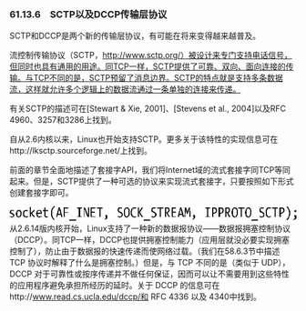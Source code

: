 ### 61.13.6　SCTP以及DCCP传输层协议

SCTP和DCCP是两个新的传输层协议，有可能在将来变得越来越普及。

流控制传输协议（SCTP，http://www.sctp.org/）被设计来专门支持电话信号，但同时也具有通用的用途。同TCP一样，SCTP提供了可靠、双向、面向连接的传输。与TCP不同的是，SCTP预留了消息边界。SCTP的特点就是支持多条数据流，这样就允许多个逻辑上的数据流通过一条单独的连接来传递。

有关SCTP的描述可在[Stewart & Xie, 2001]、[Stevens et al., 2004]以及RFC 4960、3257和3286上找到。

自从2.6内核以来，Linux也开始支持SCTP。更多关于该特性的实现信息可在http://lksctp.sourceforge.net/上找到。

前面的章节全面地描述了套接字API，我们将Internet域的流式套接字同TCP等同起来。但是，SCTP提供了一种可选的协议来实现流式套接字，只要按照如下形式创建套接字即可。



![1575.png](../images/1575.png)
从2.6.14版内核开始，Linux支持了一种新的数据报协议——数据报拥塞控制协议（DCCP）。同TCP一样，DCCP也提供拥塞控制能力（应用层就没必要实现拥塞控制了），防止由于数据报的快速传递而使网络过载。（我们在58.6.3节中描述 TCP 协议时解释了什么是拥塞控制。）但是，与 TCP 不同的是（类似于 UDP），DCCP 对于可靠性或按序传递并不做任何保证，因而可以让不需要用到这些特性的应用程序避免承担所经历的延时。关于 DCCP 的信息可在http://www.read.cs.ucla.edu/dccp/和 RFC 4336 以及 4340中找到。

